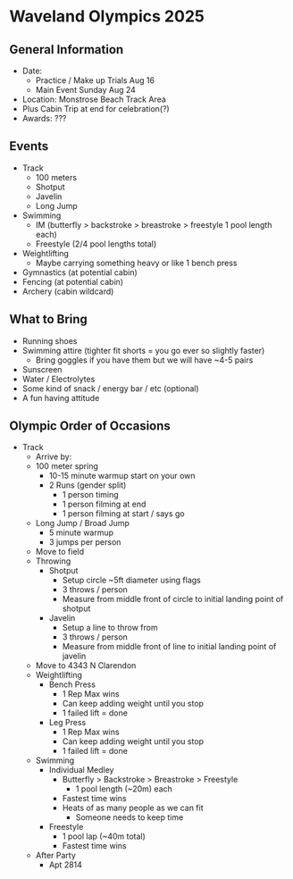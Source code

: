 # Waveland Olympics 2025
## General Information
  - Date: 
    - Practice / Make up Trials Aug 16
    - Main Event Sunday Aug 24
  - Location: Monstrose Beach Track Area
  - Plus Cabin Trip at end for celebration(?)
  - Awards: ???
## Events
  - Track
    - 100 meters
    - Shotput
    - Javelin
    - Long Jump
  - Swimming
    - IM (butterfly > backstroke > breastroke > freestyle 1 pool length each)
    - Freestyle (2/4 pool lengths total)
  - Weightlifting
    - Maybe carrying something heavy or like 1 bench press
  - Gymnastics (at potential cabin)
  - Fencing (at potential cabin)
  - Archery (cabin wildcard)

## What to Bring
- Running shoes
- Swimming attire (tighter fit shorts = you go ever so slightly faster)
  - Bring goggles if you have them but we will have ~4-5 pairs
- Sunscreen
- Water / Electrolytes
- Some kind of snack / energy bar / etc (optional)
- A fun having attitude

## Olympic Order of Occasions
  - Track
    - Arrive by: 
    - 100 meter spring
      - 10-15 minute warmup start on your own
      - 2 Runs (gender split)
        - 1 person timing
        - 1 person filming at end
        - 1 person filming at start / says go
    - Long Jump / Broad Jump 
      - 5 minute warmup
      - 3 jumps per person
    - Move to field
    - Throwing
      - Shotput
        - Setup circle ~5ft diameter using flags
        - 3 throws / person
        - Measure from middle front of circle to initial landing point of shotput
      - Javelin 
        - Setup a line to throw from
        - 3 throws / person
        - Measure from middle front of line to initial landing point of javelin
    - Move to 4343 N Clarendon
    - Weightlifting
      - Bench Press
        - 1 Rep Max wins
        - Can keep adding weight until you stop
        - 1 failed lift = done
      - Leg Press
        - 1 Rep Max wins
        - Can keep adding weight until you stop
        - 1 failed lift = done
    - Swimming
      - Individual Medley
        - Butterfly > Backstroke > Breastroke > Freestyle
          - 1 pool length (~20m) each
        - Fastest time wins
        - Heats of as many people as we can fit
          - Someone needs to keep time
      - Freestyle
        - 1 pool lap (~40m total)
        - Fastest time wins
    - After Party
      - Apt 2814